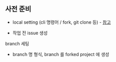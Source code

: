 ## 사전 준비

-  local setting (cli 명령어 / fork, git clone 등) - [참고](https://github.com/pythonkr/pyconkr#getting-started)

-  작업 전 issue 생성

  

  branch 세팅

  - branch 명 형식, branch 를 forked project 에 생성